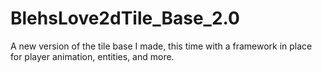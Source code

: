 # BlehsLove2dTile_Base_2.0
A new version of the tile base I made, this time with a framework in place for player animation, entities, and more.
